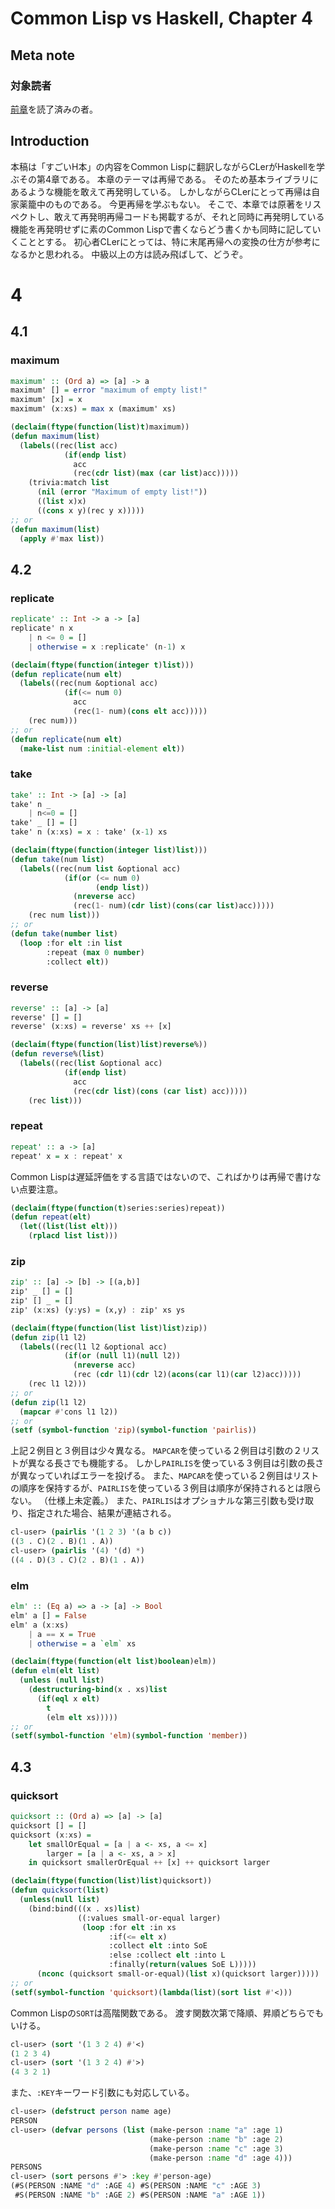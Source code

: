 # Common Lisp vs Haskell, Chapter 4
## Meta note
### 対象読者
[前章](archives/cl-vs-haskell.3.html)を読了済みの者。

## Introduction
本稿は「すごいH本」の内容をCommon Lispに翻訳しながらCLerがHaskellを学ぶその第4章である。
本章のテーマは再帰である。
そのため基本ライブラリにあるような機能を敢えて再発明している。
しかしながらCLerにとって再帰は自家薬籠中のものである。
今更再帰を学ぶもない。
そこで、本章では原著をリスペクトし、敢えて再発明再帰コードも掲載するが、それと同時に再発明している機能を再発明せずに素のCommon Lispで書くならどう書くかも同時に記していくこととする。
初心者CLerにとっては、特に末尾再帰への変換の仕方が参考になるかと思われる。
中級以上の方は読み飛ばして、どうぞ。

# 4
## 4.1
### maximum

```haskell
maximum' :: (Ord a) => [a] -> a
maximum' [] = error "maximum of empty list!"
maximum' [x] = x
maximum' (x:xs) = max x (maximum' xs)
```

```lisp
(declaim(ftype(function(list)t)maximum))
(defun maximum(list)
  (labels((rec(list acc)
            (if(endp list)
              acc
              (rec(cdr list)(max (car list)acc)))))
    (trivia:match list
      (nil (error "Maximum of empty list!"))
      ((list x)x)
      ((cons x y)(rec y x)))))
;; or
(defun maximum(list)
  (apply #'max list))
```
## 4.2
### replicate

```haskell
replicate' :: Int -> a -> [a]
replicate' n x
    | n <= 0 = []
    | otherwise = x :replicate' (n-1) x
```

```lisp
(declaim(ftype(function(integer t)list)))
(defun replicate(num elt)
  (labels((rec(num &optional acc)
            (if(<= num 0)
              acc
              (rec(1- num)(cons elt acc)))))
    (rec num)))
;; or
(defun replicate(num elt)
  (make-list num :initial-element elt))
```

### take

```haskell
take' :: Int -> [a] -> [a]
take' n _
    | n<=0 = []
take' _ [] = []
take' n (x:xs) = x : take' (x-1) xs
```

```lisp
(declaim(ftype(function(integer list)list)))
(defun take(num list)
  (labels((rec(num list &optional acc)
            (if(or (<= num 0)
                   (endp list))
              (nreverse acc)
              (rec(1- num)(cdr list)(cons(car list)acc)))))
    (rec num list)))
;; or
(defun take(number list)
  (loop :for elt :in list
        :repeat (max 0 number)
        :collect elt))
```

### reverse

```haskell
reverse' :: [a] -> [a]
reverse' [] = []
reverse' (x:xs) = reverse' xs ++ [x]
```

```lisp
(declaim(ftype(function(list)list)reverse%))
(defun reverse%(list)
  (labels((rec(list &optional acc)
            (if(endp list)
              acc
              (rec(cdr list)(cons (car list) acc)))))
    (rec list)))
```

### repeat

```haskell
repeat' :: a -> [a]
repeat' x = x : repeat' x
```
Common Lispは遅延評価をする言語ではないので、こればかりは再帰で書けない点要注意。

```lisp
(declaim(ftype(function(t)series:series)repeat))
(defun repeat(elt)
  (let((list(list elt)))
    (rplacd list list)))
```

### zip

```haskell
zip' :: [a] -> [b] -> [(a,b)]
zip' _ [] = []
zip' [] _ = []
zip' (x:xs) (y:ys) = (x,y) : zip' xs ys
```

```lisp
(declaim(ftype(function(list list)list)zip))
(defun zip(l1 l2)
  (labels((rec(l1 l2 &optional acc)
            (if(or (null l1)(null l2))
              (nreverse acc)
              (rec (cdr l1)(cdr l2)(acons(car l1)(car l2)acc)))))
    (rec l1 l2)))
;; or
(defun zip(l1 l2)
  (mapcar #'cons l1 l2))
;; or
(setf (symbol-function 'zip)(symbol-function 'pairlis))
```
上記２例目と３例目は少々異なる。
`MAPCAR`を使っている２例目は引数の２リストが異なる長さでも機能する。
しかし`PAIRLIS`を使っている３例目は引数の長さが異なっていればエラーを投げる。
また、`MAPCAR`を使っている２例目はリストの順序を保持するが、`PAIRLIS`を使っている３例目は順序が保持されるとは限らない。
（仕様上未定義。）
また、`PAIRLIS`はオプショナルな第三引数も受け取り、指定された場合、結果が連結される。

```lisp
cl-user> (pairlis '(1 2 3) '(a b c))
((3 . C)(2 . B)(1 . A))
cl-user> (pairlis '(4) '(d) *)
((4 . D)(3 . C)(2 . B)(1 . A))
```

### elm

```haskell
elm' :: (Eq a) => a -> [a] -> Bool
elm' a [] = False
elm' a (x:xs)
    | a == x = True
    | otherwise = a `elm` xs
```

```lisp
(declaim(ftype(function(elt list)boolean)elm))
(defun elm(elt list)
  (unless (null list)
    (destructuring-bind(x . xs)list
      (if(eql x elt)
        t
        (elm elt xs)))))
;; or
(setf(symbol-function 'elm)(symbol-function 'member))
```

## 4.3
### quicksort

```haskell
quicksort :: (Ord a) => [a] -> [a]
quicksort [] = []
quicksort (x:xs) = 
    let smallOrEqual = [a | a <- xs, a <= x]
        larger = [a | a <- xs, a > x]
    in quicksort smallerOrEqual ++ [x] ++ quicksort larger
```

```lisp
(declaim(ftype(function(list)list)quicksort))
(defun quicksort(list)
  (unless(null list)
    (bind:bind(((x . xs)list)
               ((:values small-or-equal larger)
                (loop :for elt :in xs
                      :if(<= elt x)
                      :collect elt :into SoE
                      :else :collect elt :into L
                      :finally(return(values SoE L)))))
      (nconc (quicksort small-or-equal)(list x)(quicksort larger)))))
;; or
(setf(symbol-function 'quicksort)(lambda(list)(sort list #'<)))
```

Common Lispの`SORT`は高階関数である。
渡す関数次第で降順、昇順どちらでもいける。

```lisp
cl-user> (sort '(1 3 2 4) #'<)
(1 2 3 4)
cl-user> (sort '(1 3 2 4) #'>)
(4 3 2 1)
```

また、`:KEY`キーワード引数にも対応している。

```lisp
cl-user> (defstruct person name age)
PERSON
cl-user> (defvar persons (list (make-person :name "a" :age 1)
                               (make-person :name "b" :age 2)
                               (make-person :name "c" :age 3)
                               (make-person :name "d" :age 4)))
PERSONS
cl-user> (sort persons #'> :key #'person-age)
(#S(PERSON :NAME "d" :AGE 4) #S(PERSON :NAME "c" :AGE 3)
 #S(PERSON :NAME "b" :AGE 2) #S(PERSON :NAME "a" :AGE 1))
```
